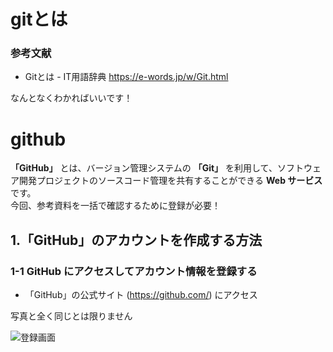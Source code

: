 # gitとは

### 参考文献

* Gitとは - IT用語辞典
https://e-words.jp/w/Git.html

なんとなくわかればいいです！

# github

**「GitHub」** とは、バージョン管理システムの **「Git」** を利用して、ソフトウェア開発プロジェクトのソースコード管理を共有することができる **Web サービス** です。  
今回、参考資料を一括で確認するために登録が必要！

## 1.「GitHub」のアカウントを作成する方法

### 1-1 GitHub にアクセスしてアカウント情報を登録する

- 「GitHub」の公式サイト (https://github.com/) にアクセス

写真と全く同じとは限りません

![登録画面](https://user-images.githubusercontent.com/92492715/144171003-19b170aa-0838-41b2-9a75-406c80b5f177.png "登録画面")

